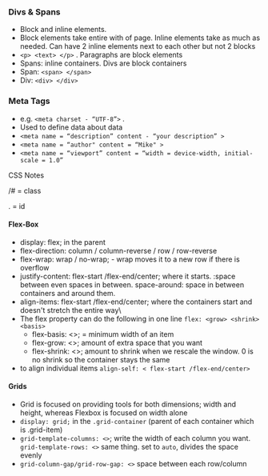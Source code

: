 ### Divs & Spans



- Block and inline elements. 
- Block elements take entire with of page. Inline elements take as much as needed. Can have 2 inline elements next to each other but not 2 blocks
- `<p> <text> </p>` . Paragraphs are block elements
- Spans: inline containers. Divs are block containers
- Span: `<span> </span>` 
- Div: `<div> </div>` 

### Meta Tags

- e.g. `<meta charset - “UTF-8”>` .
- Used to define data about data
- `<meta name = “description” content - “your description” >`
- `<meta name = “author" content = “Mike" >`
- `<meta name = “viewport” content = “width = device-width, initial-scale = 1.0”`



CSS Notes

/# = class

. = id

#### Flex-Box

- display: flex; in the parent 
- flex-direction: column / column-reverse / row / row-reverse
- flex-wrap: wrap / no-wrap; - wrap moves it to a new row if there is overflow
- justify-content: flex-start /flex-end/center;  where it starts. :space between even spaces in between. space-around: space in between containers and around them.
- align-items: flex-start /flex-end/center; where the containers start and doesn't stretch the entire way\
- The flex property can do the following in one line `flex: <grow> <shrink> <basis>` 
  - flex-basis: <>; = minimum width of an item
  - flex-grow: <>; amount of extra space that you want
  - flex-shrink:   <>; amount to shrink when we rescale the window. 0 is no shrink so the container stays the same 
- to align individual items `align-self: < flex-start /flex-end/center>` 

#### Grids

- Grid is focused on providing tools for both dimensions; width and height, whereas Flexbox is focused on width alone 
- `display: grid;` in the `.grid-container` (parent of each container which is .grid-item)
- `grid-template-columns: <>`; write the width of each column you want. `grid-template-rows: <>` same thing. set to `auto`, divides the space evenly 
-  `grid-column-gap/grid-row-gap: <>`  space between each row/column

